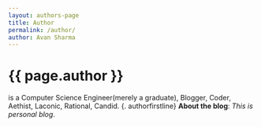 ```yaml
---
layout: authors-page
title: Author
permalink: /author/
author: Avan Sharma
---
```


# {{ page.author }}
 
   is a Computer Science Engineer(merely a graduate),  Blogger,  Coder,  Aethist, Laconic,  Rational, Candid.
   {. authorfirstline}
**About the blog**: *This is personal blog*.









